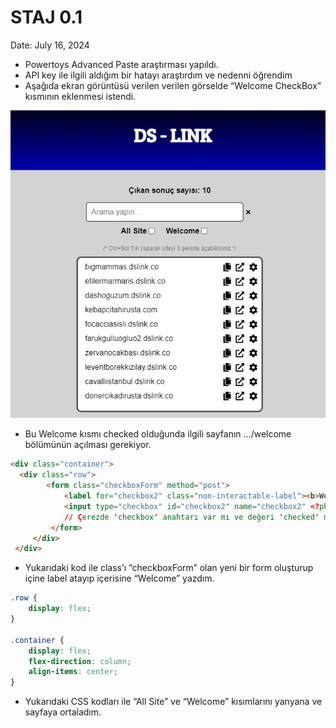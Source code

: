 # STAJ 0.1

Date: July 16, 2024

- Powertoys Advanced Paste araştırması yapıldı.
- API key ile ilgili aldığım bir hatayı araştırdım ve nedenni öğrendim
- Aşağıda ekran görüntüsü verilen verilen görselde “Welcome CheckBox” kısmının eklenmesi istendi.

![Untitled](https://raw.githubusercontent.com/Developrimbor/Software-Intership/main/images/List.png)

- Bu Welcome kısmı checked olduğunda ilgili sayfanın …/welcome bölümünün açılması gerekiyor.

```html
<div class="container">
  <div class="row">
		<form class="checkboxForm" method="post">
		    <label for="checkbox2" class="non-interactable-label"><b>Welcome</b></label> <!--checkbox2 şeklinde değiştirildi-->
		    <input type="checkbox" id="checkbox2" name="checkbox2" <?php echo isset($_COOKIE['checkbox']) && $_COOKIE['checkbox'] === 'checked' ? 'checked' : ''; 
		    // Çerezde 'checkbox' anahtarı var mı ve değeri 'checked' mi kontrol et, öyleyse 'checked' yazdır, değilse boş bırak.?>>
		 </form>
	 </div>
 </div>
```

- Yukarıdaki kod ile class’ı “checkboxForm” olan yeni bir form oluşturup içine label atayıp içerisine “Welcome” yazdım.

```css
.row {
    display: flex;
}

.container {
    display: flex;
    flex-direction: column;
    align-items: center;
}
```

- Yukarıdaki CSS kodları ile “All Site” ve “Welcome” kısımlarını yanyana ve sayfaya ortaladım.